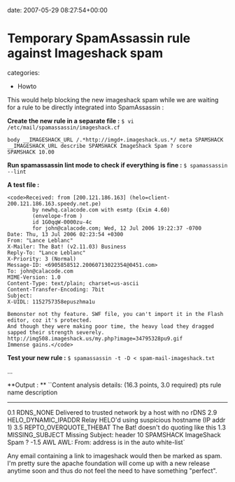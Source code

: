 


date: 2007-05-29 08:27:54+00:00


# Temporary SpamAssassin rule against Imageshack spam

categories:
- Howto


This would help blocking the new imageshack spam while we are waiting for a rule to be directly integrated into SpamAssassin :

<!-- more -->

**Create the new rule in a separate file :**
`$ vi /etc/mail/spamassassin/imageshack.cf`

`body __IMAGESHACK_URL /.*http://imgd+.imageshack.us.*/
meta SPAMSHACK __IMAGESHACK_URL
describe SPAMSHACK ImageShack Spam ?
score    SPAMSHACK 10.00`

**Run spamassassin lint mode to check if everything is fine :**
`$ spamassassin --lint`

**A test file :**

    
    <code>Received: from [200.121.186.163] (helo=client-200.121.186.163.speedy.net.pe)
            by newhq.calacode.com with esmtp (Exim 4.60)
            (envelope-from )
            id 1G0qqW-0000zu-4c
            for john@calacode.com; Wed, 12 Jul 2006 19:22:37 -0700
    Date: Thu, 13 Jul 2006 02:23:54 +0300
    From: "Lance Leblanc" 
    X-Mailer: The Bat! (v2.11.03) Business
    Reply-To: "Lance Leblanc" 
    X-Priority: 3 (Normal)
    Message-ID: <6905858512.20060713022354@0451.com>
    To: john@calacode.com
    MIME-Version: 1.0
    Content-Type: text/plain; charset=us-ascii
    Content-Transfer-Encoding: 7bit
    Subject: 
    X-UIDL: 1152757358epuszhma1u
    
    Bemonster not thy feature. SWF file, you can't import it in the Flash
    editor, coz it's protected.
    And though they were making poor time, the heavy load they dragged
    sapped their strength severely.
    http://img508.imageshack.us/my.php?image=34795328pu9.gif
    Immense gains.</code>



**Test your new rule :**
`$ spamassassin -t -D < spam-mail-imageshack.txt `

...

**Output : **
``Content analysis details:   (16.3 points, 3.0 required)
 pts rule name              description
---- ---------------------- --------------------------------------------------
 0.1 RDNS_NONE              Delivered to trusted network by a host with no rDNS
 2.9 HELO_DYNAMIC_IPADDR    Relay HELO'd using suspicious hostname (IP addr
                            1)
 3.5 REPTO_OVERQUOTE_THEBAT The Bat! doesn't do quoting like this
 1.3 MISSING_SUBJECT        Missing Subject: header
  10 SPAMSHACK              ImageShack Spam ?
-1.5 AWL                    AWL: From: address is in the auto white-list`

Any email containing a link to imageshack would then be marked as spam.
I'm pretty sure the apache foundation will come up with a new release anytime soon and thus do not feel the need to have something "perfect".
